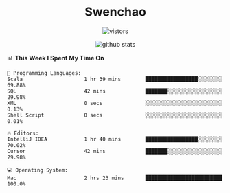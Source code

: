 <h1 align="center">Swenchao</h3>

<p align="center">
  <img src="https://visitor-badge.glitch.me/badge?page_id=Swenchao" alt="vistors" />
</p>

<p align="center">
  <img src="https://github-readme-stats.vercel.app/api?username=Swenchao&count_private=true&show_icons=true&theme=vue-dark&hide_title=true" alt="github stats" />
</p>

<!--START_SECTION:waka-->
📊 **This Week I Spent My Time On** 

```text
💬 Programming Languages: 
Scala                    1 hr 39 mins        █████████████████░░░░░░░░   69.88% 
SQL                      42 mins             ███████░░░░░░░░░░░░░░░░░░   29.98% 
XML                      0 secs              ░░░░░░░░░░░░░░░░░░░░░░░░░   0.13% 
Shell Script             0 secs              ░░░░░░░░░░░░░░░░░░░░░░░░░   0.01%

🔥 Editors: 
IntelliJ IDEA            1 hr 40 mins        █████████████████░░░░░░░░   70.02% 
Cursor                   42 mins             ███████░░░░░░░░░░░░░░░░░░   29.98%

💻 Operating System: 
Mac                      2 hrs 23 mins       █████████████████████████   100.0%

```


<!--END_SECTION:waka-->
